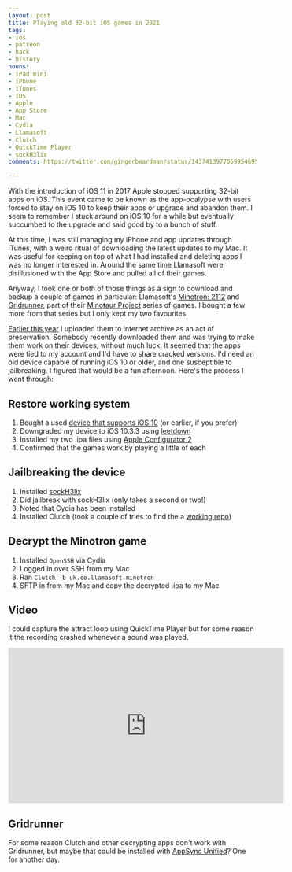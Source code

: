 ```yaml
---
layout: post
title: Playing old 32-bit iOS games in 2021
tags:
- ios
- patreon
- hack
- history
nouns:
- iPad mini
- iPhone
- iTunes
- iOS
- Apple
- App Store
- Mac
- Cydia
- Llamasoft
- Clutch
- QuickTime Player
- sockH3lix
comments: https://twitter.com/gingerbeardman/status/1437413977059954695

---
```

With the introduction of iOS 11 in 2017 Apple stopped supporting 32-bit apps on iOS. This event came to be known as the app-ocalypse with users forced to stay on iOS 10 to keep their apps or upgrade and abandon them. I seem to remember I stuck around on iOS 10 for a while but eventually succumbed to the upgrade and said good by to a bunch of stuff.

At this time, I was still managing my iPhone and app updates through iTunes, with a weird ritual of downloading the latest updates to my Mac. It was useful for keeping on top of what I had installed and deleting apps I was no longer interested in. Around the same time Llamasoft were disillusioned with the App Store and pulled all of their games.

Anyway, I took one or both of those things as a sign to download and backup a couple of games in particular: Llamasoft's [Minotron: 2112](http://www.minotaurproject.co.uk/Minotaur/minotron.php) and [Gridrunner](http://www.minotaurproject.co.uk/Minotaur/gridrunner.php), part of their [Minotaur Project](http://www.minotaurproject.co.uk/Minotaur/minotaurprj2.php) series of games. I bought a few more from that series but I only kept my two favourites.

[Earlier this year](/2021/03/08/two-old-llamasoft-iphone-and-ipad-games/) I uploaded them to internet archive as an act of preservation. Somebody recently downloaded them and was trying to make them work on their devices, without much luck. It seemed that the apps were tied to my account and I'd have to share cracked versions. I'd need an old device capable of running iOS 10 or older, and one susceptible to jailbreaking. I figured that would be a fun afternoon. Here's the process I went through:

## Restore working system

1. Bought a used [device that supports iOS 10](https://en.wikipedia.org/wiki/IOS_10#Supported_devices) (or earlier, if you prefer)
2. Downgraded my device to iOS 10.3.3 using [leetdown](https://github.com/rA9stuff/LeetDown)
3. Installed my two .ipa files using [Apple Configurator 2](https://support.apple.com/en-gb/apple-configurator)
4. Confirmed that the games work by playing a little of each

## Jailbreaking the device

1. Installed [sockH3lix](https://github.com/SongXiaoXi/sockH3lix/releases/latest)
2. Did jailbreak with sockH3lix (only takes a second or two!)
3. Noted that Cydia has been installed
4. Installed Clutch (took a couple of tries to find the a [working repo](https://sharerepo.stkc.win/?repo=https://stek29.rocks/cyrepo/))

## Decrypt the Minotron game

1. Installed `OpenSSH` via Cydia
2. Logged in over SSH from my Mac
3. Ran `Clutch -b uk.co.llamasoft.minotron`
4. SFTP in from my Mac and copy the decrypted .ipa to my Mac

## Video

I could capture the attract loop using QuickTime Player but for some reason it the recording crashed whenever a sound was played.
<iframe width="560" height="315" src="https://www.youtube.com/embed/RZSjR4dIykU" title="YouTube video player" frameborder="0" allow="accelerometer; autoplay; clipboard-write; encrypted-media; gyroscope; picture-in-picture" allowfullscreen></iframe>

## Gridrunner

For some reason Clutch and other decrypting apps don't work with Gridrunner, but maybe that could be installed with [AppSync Unified](https://cydia.akemi.ai/?page/net.angelxwind.appsyncunified)? One for another day.